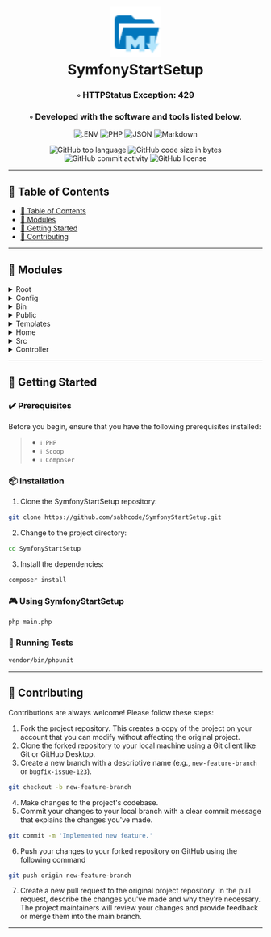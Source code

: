 <div align="center">
<h1 align="center">
<img src="https://raw.githubusercontent.com/PKief/vscode-material-icon-theme/ec559a9f6bfd399b82bb44393651661b08aaf7ba/icons/folder-markdown-open.svg" width="100" />
<br>SymfonyStartSetup
</h1>
<h3>◦ HTTPStatus Exception: 429</h3>
<h3>◦ Developed with the software and tools listed below.</h3>

<p align="center">
<img src="https://img.shields.io/badge/.ENV-ECD53F.svg?style&logo=dotenv&logoColor=black" alt=".ENV" />
<img src="https://img.shields.io/badge/PHP-777BB4.svg?style&logo=PHP&logoColor=white" alt="PHP" />
<img src="https://img.shields.io/badge/JSON-000000.svg?style&logo=JSON&logoColor=white" alt="JSON" />
<img src="https://img.shields.io/badge/Markdown-000000.svg?style&logo=Markdown&logoColor=white" alt="Markdown" />
</p>
<img src="https://img.shields.io/github/languages/top/sabhcode/SymfonyStartSetup.git?style&color=5D6D7E" alt="GitHub top language" />
<img src="https://img.shields.io/github/languages/code-size/sabhcode/SymfonyStartSetup.git?style&color=5D6D7E" alt="GitHub code size in bytes" />
<img src="https://img.shields.io/github/commit-activity/m/sabhcode/SymfonyStartSetup.git?style&color=5D6D7E" alt="GitHub commit activity" />
<img src="https://img.shields.io/github/license/sabhcode/SymfonyStartSetup.git?style&color=5D6D7E" alt="GitHub license" />
</div>

---

## 📒 Table of Contents
- [📒 Table of Contents](#-table-of-contents)
- [🧩 Modules](#-modules)
- [🚀 Getting Started](#-getting-started)
- [🤝 Contributing](#-contributing)


---



## 🧩 Modules

<details closed><summary>Root</summary>

| File                                                                                             | Summary                   |
| ---                                                                                              | ---                       |
| [phpunit.xml.dist](https://github.com/sabhcode/SymfonyStartSetup.git/blob/main/phpunit.xml.dist) | HTTPStatus Exception: 429 |

</details>

<details closed><summary>Config</summary>

| File                                                                                          | Summary                   |
| ---                                                                                           | ---                       |
| [bundles.php](https://github.com/sabhcode/SymfonyStartSetup.git/blob/main/config/bundles.php) | HTTPStatus Exception: 429 |
| [preload.php](https://github.com/sabhcode/SymfonyStartSetup.git/blob/main/config/preload.php) | HTTPStatus Exception: 429 |

</details>

<details closed><summary>Bin</summary>

| File                                                                               | Summary                   |
| ---                                                                                | ---                       |
| [console](https://github.com/sabhcode/SymfonyStartSetup.git/blob/main/bin/console) | HTTPStatus Exception: 429 |
| [phpunit](https://github.com/sabhcode/SymfonyStartSetup.git/blob/main/bin/phpunit) | HTTPStatus Exception: 429 |

</details>

<details closed><summary>Public</summary>

| File                                                                                      | Summary                   |
| ---                                                                                       | ---                       |
| [index.php](https://github.com/sabhcode/SymfonyStartSetup.git/blob/main/public/index.php) | HTTPStatus Exception: 429 |

</details>

<details closed><summary>Templates</summary>

| File                                                                                                   | Summary                   |
| ---                                                                                                    | ---                       |
| [base.html.twig](https://github.com/sabhcode/SymfonyStartSetup.git/blob/main/templates/base.html.twig) | HTTPStatus Exception: 429 |

</details>

<details closed><summary>Home</summary>

| File                                                                                                                                  | Summary                   |
| ---                                                                                                                                   | ---                       |
| [my_first_app.code-workspace](https://github.com/sabhcode/SymfonyStartSetup.git/blob/main/templates/home/my_first_app.code-workspace) | HTTPStatus Exception: 429 |
| [index.html.twig](https://github.com/sabhcode/SymfonyStartSetup.git/blob/main/templates/home/index.html.twig)                         | HTTPStatus Exception: 429 |

</details>

<details closed><summary>Src</summary>

| File                                                                                     | Summary                   |
| ---                                                                                      | ---                       |
| [Kernel.php](https://github.com/sabhcode/SymfonyStartSetup.git/blob/main/src/Kernel.php) | HTTPStatus Exception: 429 |

</details>

<details closed><summary>Controller</summary>

| File                                                                                                                | Summary                   |
| ---                                                                                                                 | ---                       |
| [HomeController.php](https://github.com/sabhcode/SymfonyStartSetup.git/blob/main/src/Controller/HomeController.php) | HTTPStatus Exception: 429 |

</details>

---

## 🚀 Getting Started

### ✔️ Prerequisites

Before you begin, ensure that you have the following prerequisites installed:
> - `ℹ️ PHP`
> - `ℹ️ Scoop`
> - `ℹ️ Composer`

### 📦 Installation

1. Clone the SymfonyStartSetup repository:
```sh
git clone https://github.com/sabhcode/SymfonyStartSetup.git
```

2. Change to the project directory:
```sh
cd SymfonyStartSetup
```

3. Install the dependencies:
```sh
composer install
```

### 🎮 Using SymfonyStartSetup

```sh
php main.php
```

### 🧪 Running Tests
```sh
vendor/bin/phpunit
```


---

## 🤝 Contributing

Contributions are always welcome! Please follow these steps:
1. Fork the project repository. This creates a copy of the project on your account that you can modify without affecting the original project.
2. Clone the forked repository to your local machine using a Git client like Git or GitHub Desktop.
3. Create a new branch with a descriptive name (e.g., `new-feature-branch` or `bugfix-issue-123`).
```sh
git checkout -b new-feature-branch
```
4. Make changes to the project's codebase.
5. Commit your changes to your local branch with a clear commit message that explains the changes you've made.
```sh
git commit -m 'Implemented new feature.'
```
6. Push your changes to your forked repository on GitHub using the following command
```sh
git push origin new-feature-branch
```
7. Create a new pull request to the original project repository. In the pull request, describe the changes you've made and why they're necessary.
The project maintainers will review your changes and provide feedback or merge them into the main branch.

---



